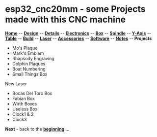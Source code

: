 # esp32_cnc20mm - some Projects made with this CNC machine

**[Home](readme.md)** --
**[Design](design.md)** --
**[Details](details.md)** --
**[Electronics](electronics.md)** --
**[Box](box.md)** --
**[Spindle](spindle.md)** --
**[Y-Axis](y_axis.md)** --
**[Table](table.md)** --
**[Build](build.md)** --
**[Laser](laser.md)** --
**[Accessories](accessories.md)** --
**[Software](software.md)** --
**[Notes](notes.md)** --
**Projects**


- Mo's Plaque
- Mark's Emblem
- Rhapsody Engraving
- Dolphin Plaques
- Boat Numbering
- Small Things Box

New Laser

- Bocas Del Toro Box
- Fabian Box
- Wirth Boxes
- Useless Box
- Clock1 & 2
- Clock3






**Next** - back to the [**beginning**](readme.md) ...